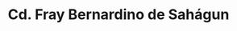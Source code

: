 ---
title: Cd. Fray Bernardino de Sahágun
url: /cd-fray-bernardino-de-sahagun/
latitude: 19.773
longitude: -98.581
---